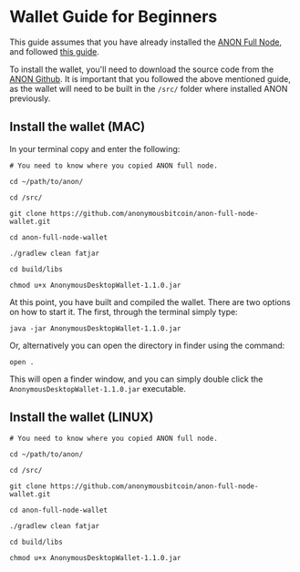 # Wallet Guide for Beginners

This guide assumes that you have already installed the [ANON Full Node](https://github.com/anonymousbitcoin/anon), and followed [this guide](https://gist.github.com/kaypon/4e6863e26f21fca9f5b8b350350912a1).

To install the wallet, you'll need to download the source code from the [ANON Github](https://github.com/anonymousbitcoin/anon-full-node-wallet). It is important that you followed the above mentioned guide, as the wallet will need to be built in the `/src/` folder where installed ANON previously.

## Install the wallet (MAC)

In your terminal copy and enter the following:

```
# You need to know where you copied ANON full node.

cd ~/path/to/anon/

cd /src/

git clone https://github.com/anonymousbitcoin/anon-full-node-wallet.git

cd anon-full-node-wallet

./gradlew clean fatjar

cd build/libs

chmod u+x AnonymousDesktopWallet-1.1.0.jar
```

At this point, you have built and compiled the wallet. There are two options on how to start it. The first, through the terminal simply type:

```
java -jar AnonymousDesktopWallet-1.1.0.jar
```

Or, alternatively you can open the directory in finder using the command:

```
open .
```

This will open a finder window, and you can simply double click the `AnonymousDesktopWallet-1.1.0.jar` executable. 

## Install the wallet (LINUX)

```
# You need to know where you copied ANON full node.

cd ~/path/to/anon/

cd /src/

git clone https://github.com/anonymousbitcoin/anon-full-node-wallet.git

cd anon-full-node-wallet

./gradlew clean fatjar

cd build/libs

chmod u+x AnonymousDesktopWallet-1.1.0.jar
```
